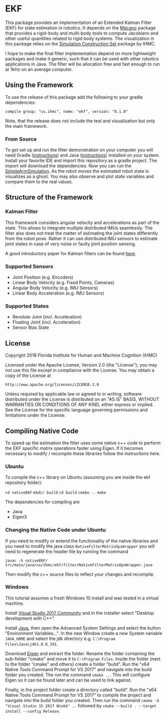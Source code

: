 # EKF

This package provides an implementation of an Extended Kalman Filter (EKF) for state estimation in robotics. It depends on the [Mecano](https://stash.ihmc.us/projects/LIBS/repos/mecano/browse) package that provides a rigid-body and multi-body tools to compute Jacobians and other useful quantities related to rigid body systems. The visualization in this package relies on the [Simulation Construction Set](https://stash.ihmc.us/projects/LIBS/repos/simulation-construction-set/browse) package by IHMC.

I hope to make the final filter implementation depend on more lightweight packages and make it generic, such that it can be used with other robotics applications in Java. The filter will be allocation free and fast enough to run at 1kHz on an average computer.

## Using the Framework

To use the release of this package add the following to your gradle dependencies:

`compile group: "us.ihmc", name: "ekf", version: "0.1.0"`

Note, that the release does not include the test and visualization but only the main framework.

### From Source

To get set up and run the filter demonstration on your computer you will need Gradle ([instructions](https://ihmcrobotics.github.io/ihmc-open-robotics-software/docs/installgradle)) and Java ([instructions](https://ihmcrobotics.github.io/ihmc-open-robotics-software/docs/installjava)) installed on your system. Install your favorite IDE and import this repository as a gradle project. The import will download the dependencies. Now you can run the [SimpleArmSimulation](https://stash.ihmc.us/projects/LIBS/repos/ekf/browse/src/visualizers/java/us/ihmc/ekf/robots/simpleArm/SimpleArmSimulation.java). As the robot moves the estimated robot state is visualizes as a ghost. You may also observe and plot state variables and compare them to the real values.

## Structure of the Framework

### Kalman Filter
This framework considers angular velocity and accelerations as part of the state. This allows to integrate multiple distributed IMUs seamlessly. The filter also does not treat the matter of estimating the joint states differently from the robot pose. Rather it can use distributed IMU sensors to estimate joint states in case of very noise or faulty joint position sensing.

A good introductory paper for Kalman filters can be found [here](https://www.cs.unc.edu/~welch/media/pdf/kalman_intro.pdf).

### Supported Sensors

 - Joint Position (e.g. Encoders)
 - Linear Body Velocity (e.g. Fixed Points, Cameras)
 - Angular Body Velocity (e.g. IMU Sensors)
 - Linear Body Acceleration (e.g. IMU Sensors)
 
### Supported States

 - Revolute Joint (incl. Acceleration)
 - Floating Joint (incl. Acceleration)
 - Sensor Bias State

## License

Copyright 2018 Florida Institute for Human and Machine Cognition (IHMC)

Licensed under the Apache License, Version 2.0 (the "License");
you may not use this file except in compliance with the License.
You may obtain a copy of the License at

    http://www.apache.org/licenses/LICENSE-2.0

Unless required by applicable law or agreed to in writing, software
distributed under the License is distributed on an "AS IS" BASIS,
WITHOUT WARRANTIES OR CONDITIONS OF ANY KIND, either express or implied.
See the License for the specific language governing permissions and
limitations under the License.

## Compiling Native Code

To speed up the estimation the filter uses some native c++ code to perform the EKF specific matrix operations faster using Eigen. If it becomes necessary to modify / recompile these libraries follow the instructions here.

### Ubuntu

To compile the c++ library on Ubuntu (assuming you are inside the ekf repository folder):

`cd nativeEKF`
`mkdir build`
`cd build`
`cmake ..`
`make`

The dependencies for compiling are
 - Java
 - Eigen3

### Changing the Native Code under Ubuntu

If you need to modify or extend the functionality of the native libraries and you need to modify the java class `NativeFilterMatrixOpsWrapper` you will need to regenerate the header file by running the command

`javac -h nativeEKF/ src/main/java/us/ihmc/ekf/filter/NativeFilterMatrixOpsWrapper.java`

Then modify the c++ source files to reflect your changes and recompile.

### Windows

This tutorial assumes a fresh Windows 10 install and was tested in a virtual machine.

Install [Visual Studio 2017 Community](https://visualstudio.microsoft.com/downloads/) and in the installer select "Desktop development with C++".

Install [Java](https://www.oracle.com/technetwork/java/javase/downloads/jdk8-downloads-2133151.html), then open the Advanced System Settings and
select the button "Environment Variables...". In the new Window create a new System variable `JAVA_HOME` and select the jdk directory e.g.
`C:\Program Files\Java\jdk1.8.0_191`.

Download [Eigen](http://eigen.tuxfamily.org/index.php?title=Main_Page#Download) and extract the folder. Rename the folder containing the sub-folder
"cmake" and move it to `C:\Program Files`. Inside the folder (next to the folder "cmake" and others) create a folder "build".
Run the "x64 Native Tools Command Prompt for VS 2017" and navigate into the build folder you created. The run the command `cmake ..`. This will
configure Eigen so it can be found later and can be used to link against.

Finally, in the project folder create a directory called "build". Run the "x64 Native Tools Command Prompt for VS 2017" to compile the project and
navigate into the build folder you created.
Then run the command `cmake -G "Visual Studio 15 2017 Win64" ..` followed by `cmake --build . --target install --config Release`.
